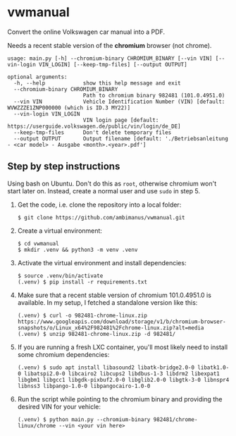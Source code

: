 # vwmanual

Convert the online Volkswagen car manual into a PDF.

Needs a recent stable version of the **chromium** browser (not chrome).

```
usage: main.py [-h] --chromium-binary CHROMIUM_BINARY [--vin VIN] [--vin-login VIN_LOGIN] [--keep-tmp-files] [--output OUTPUT]

optional arguments:
  -h, --help            show this help message and exit
  --chromium-binary CHROMIUM_BINARY
                        Path to chromium binary 982481 (101.0.4951.0)
  --vin VIN             Vehicle Identification Number (VIN) [default: WVWZZZE1ZNP000000 (which is ID.3 MY22)]
  --vin-login VIN_LOGIN
                        VIN login page [default: https://userguide.volkswagen.de/public/vin/login/de_DE]
  --keep-tmp-files      Don't delete temporary files
  --output OUTPUT       Output filename [default: './Betriebsanleitung - <car model> - Ausgabe <month>.<year>.pdf']
```

## Step by step instructions

Using bash on Ubuntu. Don't do this as `root`, otherwise chromium won't start later on. Instead, create a normal user and use `sudo` in step 5.

1. Get the code, i.e. clone the repository into a local folder:

   ```
   $ git clone https://github.com/ambimanus/vwmanual.git
   ```

2. Create a virtual environment:

   ```
   $ cd vwmanual
   $ mkdir .venv && python3 -m venv .venv
   ```

3. Activate the virtual environment and install dependencies:

   ```
   $ source .venv/bin/activate
   (.venv) $ pip install -r requirements.txt
   ```

4. Make sure that a recent stable version of chromium 101.0.4951.0 is
   available. In my setup, I fetched a standalone version like this:

   ```
   (.venv) $ curl -o 982481-chrome-linux.zip https://www.googleapis.com/download/storage/v1/b/chromium-browser-snapshots/o/Linux_x64%2F982481%2Fchrome-linux.zip?alt=media
   (.venv) $ unzip 982481-chrome-linux.zip -d 982481/
   ```

5. If you are running a fresh LXC container, you'll most likely need to install some chromium dependencies:

   ```
   (.venv) $ sudo apt install libasound2 libatk-bridge2.0-0 libatk1.0-0 libatspi2.0-0 libcairo2 libcups2 libdbus-1-3 libdrm2 libexpat1 libgbm1 libgcc1 libgdk-pixbuf2.0-0 libglib2.0-0 libgtk-3-0 libnspr4 libnss3 libpango-1.0-0 libpangocairo-1.0-0
   ```

6. Run the script while pointing to the chromium binary and providing the desired VIN for your vehicle:

   ```
   (.venv) $ python main.py --chromium-binary 982481/chrome-linux/chrome --vin <your vin here>
   ```
